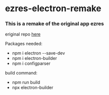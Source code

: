# ezres-electron-remake
### This is a remake of the original app ezres
eriginal repo [here](https://github.com/ivoxprojects/ezres)

Packages needed:
- npm i electron --save-dev
- npm i electron-builder
- npm i configparser

build command:
- npm run build
- npx electron-builder
